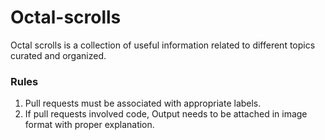 # Octal-scrolls

Octal scrolls is a collection of useful information related to different topics curated and organized.  

### Rules

1. Pull requests must be associated with appropriate labels.
2. If pull requests involved code, Output needs to be attached in image format with proper explanation. 
